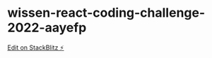 # wissen-react-coding-challenge-2022-aayefp

[Edit on StackBlitz ⚡️](https://stackblitz.com/edit/wissen-react-coding-challenge-2022-aayefp)
